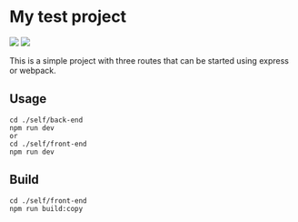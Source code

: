 # My test project 
<img src="https://img.shields.io/badge/node-v20.18.1-blue" />  <img src="https://img.shields.io/badge/npm-v10.8.2-blue" />

This is a simple project with three routes that can be started using express or webpack.


## Usage
```
cd ./self/back-end
npm run dev
or
cd ./self/front-end
npm run dev
```

## Build
```
cd ./self/front-end
npm run build:copy
```


